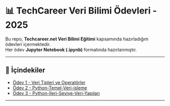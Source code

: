# 📊 TechCareer Veri Bilimi Ödevleri - 2025

Bu repo, **Techcareer.net Veri Bilimi Eğitimi** kapsamında hazırladığım ödevleri içermektedir.  
Her ödev **Jupyter Notebook (.ipynb)** formatında hazırlanmıştır.

---

## 📂 İçindekiler

- [Ödev 1 - Veri Tipleri ve Operatörler](./Ödev%201.ipynb)  
- [Ödev 2 - Python-Temel-Veri-isleme](./odev2.ipynb) 
- [Ödev 3 - Python-İleri-Seviye-Veri-Yapıları](./ödev3.ipynb)

---
